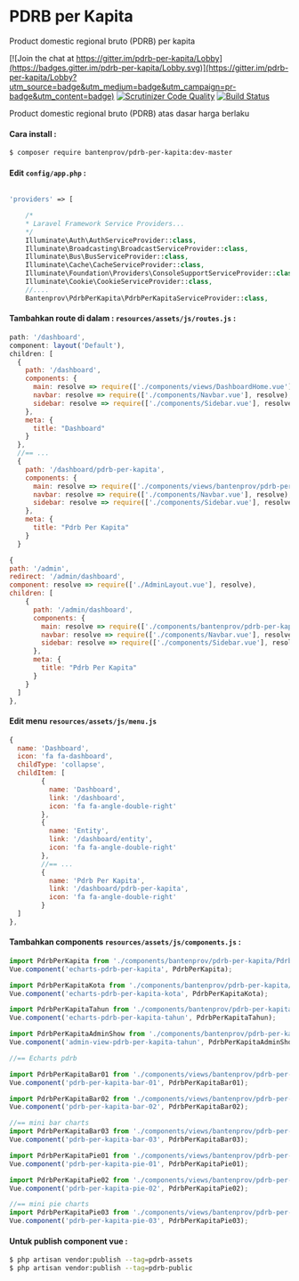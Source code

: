 # PDRB per Kapita
Product domestic regional bruto (PDRB) per kapita

[![Join the chat at https://gitter.im/pdrb-per-kapita/Lobby](https://badges.gitter.im/pdrb-per-kapita/Lobby.svg)](https://gitter.im/pdrb-per-kapita/Lobby?utm_source=badge&utm_medium=badge&utm_campaign=pr-badge&utm_content=badge)
[![Scrutinizer Code Quality](https://scrutinizer-ci.com/g/bantenprov/pdrb-per-kapita/badges/quality-score.png?b=master)](https://scrutinizer-ci.com/g/bantenprov/pdrb-per-kapita/?branch=master)
[![Build Status](https://scrutinizer-ci.com/g/bantenprov/pdrb-per-kapita/badges/build.png?b=master)](https://scrutinizer-ci.com/g/bantenprov/pdrb-per-kapita/build-status/master)

Product domestic regional bruto (PDRB) atas dasar harga berlaku

#### Cara install :

```bash
$ composer require bantenprov/pdrb-per-kapita:dev-master
```

#### Edit `config/app.php` :
```php

'providers' => [

    /*
    * Laravel Framework Service Providers...
    */
    Illuminate\Auth\AuthServiceProvider::class,
    Illuminate\Broadcasting\BroadcastServiceProvider::class,
    Illuminate\Bus\BusServiceProvider::class,
    Illuminate\Cache\CacheServiceProvider::class,
    Illuminate\Foundation\Providers\ConsoleSupportServiceProvider::class,
    Illuminate\Cookie\CookieServiceProvider::class,
    //....
    Bantenprov\PdrbPerKapita\PdrbPerKapitaServiceProvider::class,

```

#### Tambahkan route di dalam : `resources/assets/js/routes.js` :

```javascript
path: '/dashboard',
component: layout('Default'),
children: [
  {
    path: '/dashboard',
    components: {
      main: resolve => require(['./components/views/DashboardHome.vue'], resolve),
      navbar: resolve => require(['./components/Navbar.vue'], resolve),
      sidebar: resolve => require(['./components/Sidebar.vue'], resolve)
    },
    meta: {
      title: "Dashboard"
    }
  },
  //== ...
  {
    path: '/dashboard/pdrb-per-kapita',
    components: {
      main: resolve => require(['./components/views/bantenprov/pdrb-per-kapita/DashboardPdrbPerKapita.vue'], resolve),
      navbar: resolve => require(['./components/Navbar.vue'], resolve),
      sidebar: resolve => require(['./components/Sidebar.vue'], resolve)
    },
    meta: {
      title: "Pdrb Per Kapita"
    }
  }
```

```javascript
{
path: '/admin',
redirect: '/admin/dashboard',
component: resolve => require(['./AdminLayout.vue'], resolve),
children: [
    {
      path: '/admin/dashboard',
      components: {
        main: resolve => require(['./components/bantenprov/pdrb-per-kapita/PdrbPerKapitaAdmin.show.vue'], resolve),
        navbar: resolve => require(['./components/Navbar.vue'], resolve),
        sidebar: resolve => require(['./components/Sidebar.vue'], resolve)
      },
      meta: {
        title: "Pdrb Per Kapita"
      }
    }
  ]
},

```

#### Edit menu `resources/assets/js/menu.js`

```javascript
{
  name: 'Dashboard',
  icon: 'fa fa-dashboard',
  childType: 'collapse',
  childItem: [
        {
          name: 'Dashboard',
          link: '/dashboard',
          icon: 'fa fa-angle-double-right'
        },
        {
          name: 'Entity',
          link: '/dashboard/entity',
          icon: 'fa fa-angle-double-right'
        },
        //== ...
        {
          name: 'Pdrb Per Kapita',
          link: '/dashboard/pdrb-per-kapita',
          icon: 'fa fa-angle-double-right'
        }
  ]
},
```


#### Tambahkan components `resources/assets/js/components.js` :

```javascript
import PdrbPerKapita from './components/bantenprov/pdrb-per-kapita/PdrbPerKapita.chart.vue';
Vue.component('echarts-pdrb-per-kapita', PdrbPerKapita);

import PdrbPerKapitaKota from './components/bantenprov/pdrb-per-kapita/PdrbPerKapitaKota.chart.vue';
Vue.component('echarts-pdrb-per-kapita-kota', PdrbPerKapitaKota);

import PdrbPerKapitaTahun from './components/bantenprov/pdrb-per-kapita/PdrbPerKapitaTahun.chart.vue';
Vue.component('echarts-pdrb-per-kapita-tahun', PdrbPerKapitaTahun);

import PdrbPerKapitaAdminShow from './components/bantenprov/pdrb-per-kapita/PdrbPerKapitaAdmin.show.vue';
Vue.component('admin-view-pdrb-per-kapita-tahun', PdrbPerKapitaAdminShow);

//== Echarts pdrb

import PdrbPerKapitaBar01 from './components/views/bantenprov/pdrb-per-kapita/PdrbPerKapitaBar01.vue';
Vue.component('pdrb-per-kapita-bar-01', PdrbPerKapitaBar01);

import PdrbPerKapitaBar02 from './components/views/bantenprov/pdrb-per-kapita/PdrbPerKapitaBar02.vue';
Vue.component('pdrb-per-kapita-bar-02', PdrbPerKapitaBar02);

//== mini bar charts
import PdrbPerKapitaBar03 from './components/views/bantenprov/pdrb-per-kapita/PdrbPerKapitaBar03.vue';
Vue.component('pdrb-per-kapita-bar-03', PdrbPerKapitaBar03);

import PdrbPerKapitaPie01 from './components/views/bantenprov/pdrb-per-kapita/PdrbPerKapitaPie01.vue';
Vue.component('pdrb-per-kapita-pie-01', PdrbPerKapitaPie01);

import PdrbPerKapitaPie02 from './components/views/bantenprov/pdrb-per-kapita/PdrbPerKapitaPie02.vue';
Vue.component('pdrb-per-kapita-pie-02', PdrbPerKapitaPie02);

//== mini pie charts
import PdrbPerKapitaPie03 from './components/views/bantenprov/pdrb-per-kapita/PdrbPerKapitaPie03.vue';
Vue.component('pdrb-per-kapita-pie-03', PdrbPerKapitaPie03);


```

#### Untuk publish component vue :

```bash
$ php artisan vendor:publish --tag=pdrb-assets
$ php artisan vendor:publish --tag=pdrb-public
```



